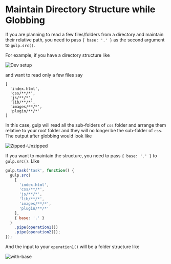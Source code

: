 # Maintain Directory Structure while Globbing

If you are planning to read a few files/folders from a directory and maintain 
their relative path, you need to pass `{ base: '.' }` as the second argument to 
`gulp.src()`.

For example, if you have a directory structure like 

![Dev setup](https://cloud.githubusercontent.com/assets/2562992/3178498/bedf75b4-ec1a-11e3-8a71-a150ad94b450.png)

and want to read only a few files say

```
[
  'index.html',
  'css/**/*',
  'js/**/*',
  'lib/**/*',
  'images/**/*',
  'plugin/**/*'
]
```

In this case, gulp will read all the sub-folders of `css` folder and arrange 
them relative to your root folder and they will no longer be the sub-folder of 
`css`. The output after globbing would look like

![Zipped-Unzipped](https://cloud.githubusercontent.com/assets/2562992/3178614/27208c52-ec1c-11e3-852e-8bbb8e420c7f.png)

If you want to maintain the structure, you need to pass `{ base: '.' }` to 
`gulp.src()`. Like

```javascript
gulp.task('task', function() {
  gulp.src(
    [
      'index.html',
      'css/**/*',
      'js/**/*',
      'lib/**/*',
      'images/**/*',
      'plugin/**/*'
    ],
    { base: '.' }
  )
    .pipe(operation1())
    .pipe(operation2());
});
```
And the input to your `operation1()` will be a folder structure like 

![with-base](https://cloud.githubusercontent.com/assets/2562992/3178607/053d6722-ec1c-11e3-9ba8-7ce39e1a480e.png)

